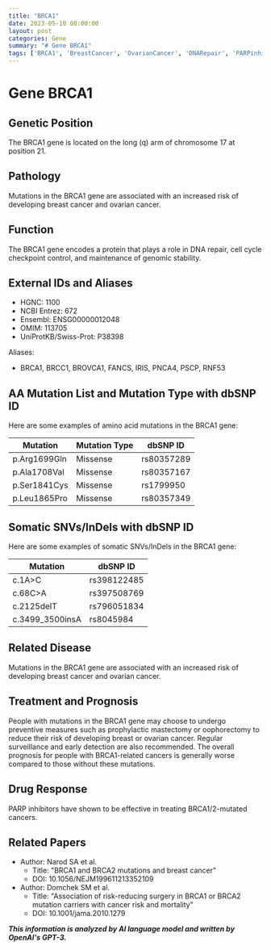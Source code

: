 ```yaml
---
title: "BRCA1"
date: 2023-05-10 00:00:00
layout: post
categories: Gene
summary: "# Gene BRCA1"
tags: ['BRCA1', 'BreastCancer', 'OvarianCancer', 'DNARepair', 'PARPinhibitors', 'Prognosis', 'PreventiveMeasures', 'GenomicStability']
---
```


# Gene BRCA1

## Genetic Position

The BRCA1 gene is located on the long (q) arm of chromosome 17 at position 21.

## Pathology

Mutations in the BRCA1 gene are associated with an increased risk of developing breast cancer and ovarian cancer.

## Function

The BRCA1 gene encodes a protein that plays a role in DNA repair, cell cycle checkpoint control, and maintenance of genomic stability.

## External IDs and Aliases

- HGNC: 1100
- NCBI Entrez: 672
- Ensembl: ENSG00000012048
- OMIM: 113705
- UniProtKB/Swiss-Prot: P38398

Aliases:
- BRCA1, BRCC1, BROVCA1, FANCS, IRIS, PNCA4, PSCP, RNF53

## AA Mutation List and Mutation Type with dbSNP ID

Here are some examples of amino acid mutations in the BRCA1 gene:

|Mutation|Mutation Type|dbSNP ID|
|--------|-------------|--------|
|p.Arg1699Gln|Missense|rs80357289|
|p.Ala1708Val|Missense|rs80357167|
|p.Ser1841Cys|Missense|rs1799950|
|p.Leu1865Pro|Missense|rs80357349|

## Somatic SNVs/InDels with dbSNP ID

Here are some examples of somatic SNVs/InDels in the BRCA1 gene:

|Mutation|dbSNP ID|
|--------|--------|
|c.1A>C|rs398122485|
|c.68C>A|rs397508769|
|c.2125delT|rs796051834|
|c.3499_3500insA|rs8045984|

## Related Disease

Mutations in the BRCA1 gene are associated with an increased risk of developing breast cancer and ovarian cancer.

## Treatment and Prognosis

People with mutations in the BRCA1 gene may choose to undergo preventive measures such as prophylactic mastectomy or oophorectomy to reduce their risk of developing breast or ovarian cancer. Regular surveillance and early detection are also recommended. The overall prognosis for people with BRCA1-related cancers is generally worse compared to those without these mutations.

## Drug Response

PARP inhibitors have shown to be effective in treating BRCA1/2-mutated cancers.

## Related Papers

- Author: Narod SA et al.
  - Title: "BRCA1 and BRCA2 mutations and breast cancer"
  - DOI: 10.1056/NEJM199611213352109
- Author: Domchek SM et al.
  - Title: "Association of risk-reducing surgery in BRCA1 or BRCA2 mutation carriers with cancer risk and mortality"
  - DOI: 10.1001/jama.2010.1279

**_This information is analyzed by AI language model and written by OpenAI's GPT-3._**